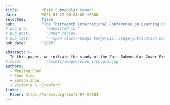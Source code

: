 ```yaml
---
title:          "Fair Submodular Cover"
date:           2025-01-22 00:01:00 +0800
selected:       false
pub:            "The Thirteenth International Conference on Learning Representations (ICLR)"
# pub_pre:        "Submitted to "
# pub_post:       'Under review.'
# pub_last:       ' <span class="badge badge-pill badge-publication badge-success">Spotlight</span>'
pub_date:       "2025"

abstract: >-
  In this paper, we initiate the study of the Fair Submodular Cover Problem (FSC). Given a ground set $U$, a monotone submodular function $f:2^U\to\mathbb{R}_{\ge 0}$, and a threshold $\tau$, the goal of FSC is to find a balanced subset of $U$ with minimum cardinality such that $f(S)\ge\tau$. We first introduce discrete algorithms for FSC that achieve a bicriteria approximation ratio of $(\frac{1}{\varepsilon}, 1-O(\varepsilon))$. We then present a continuous algorithm that achieves a $(\ln\frac{1}{\varepsilon}, 1-O(\varepsilon))$-bicriteria approximation ratio, which matches the best approximation guarantee of submodular cover without a fairness constraint.
# cover:          /assets/images/covers/cover3.jpg
authors:
  - Wenjing Chen
  - Shuo Xing
  - Samson Zhou
  - Victoria G. Crawford
links:
  Paper: https://arxiv.org/abs/2407.04804
---
```

